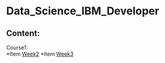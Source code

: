 # Data_Science_IBM_Developer

## Content:
  Course1:\
    *Item [Week2](/Course1_week2.notes)
    *Item [Week3](/Course1_week3.notes)
    
